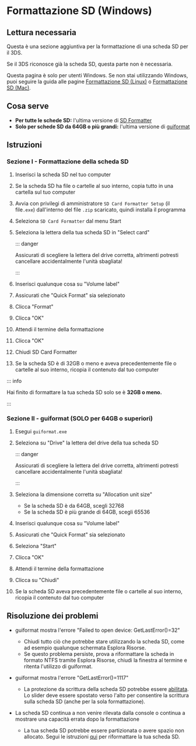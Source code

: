 # Formattazione SD (Windows)

## Lettura necessaria

Questa è una sezione aggiuntiva per la formattazione di una scheda SD per il 3DS.

Se il 3DS riconosce già la scheda SD, questa parte non è necessaria.

Questa pagina è solo per utenti Windows. Se non stai utilizzando Windows, puoi seguire la guida alle pagine [Formattazione SD (Linux)](formatting-sd-\(linux\)) o [Formattazione SD (Mac)](formatting-sd-\(mac\)).

## Cosa serve

- **Per tutte le schede SD:** l'ultima versione di [SD Formatter](https://www.sdcard.org/downloads/formatter/sd-memory-card-formatter-for-windows-download/)
- **Solo per schede SD da 64GB o più grandi:** l'ultima versione di [guiformat](http://ridgecrop.co.uk/index.htm?guiformat.htm)

## Istruzioni

### Sezione I - Formattazione della scheda SD

1. Inserisci la scheda SD nel tuo computer

2. Se la scheda SD ha file o cartelle al suo interno, copia tutto in una cartella sul tuo computer

3. Avvia con privilegi di amministratore `SD Card Formatter Setup` (il file`.exe`) dall'interno del file `.zip` scaricato, quindi installa il programma

4. Seleziona `SD Card Formatter` dal menu Start

5. Seleziona la lettera della tua scheda SD in "Select card"

    ::: danger

    Assicurati di scegliere la lettera del drive corretta, altrimenti potresti cancellare accidentalmente l'unità sbagliata!

    :::

6. Inserisci qualunque cosa su "Volume label"

7. Assicurati che "Quick Format" sia selezionato

8. Clicca "Format"

9. Clicca "OK"

10. Attendi il termine della formattazione

11. Clicca "OK"

12. Chiudi SD Card Formatter

13. Se la scheda SD è di 32GB o meno e aveva precedentemente file o cartelle al suo interno, ricopia il contenuto dal tuo computer

::: info

Hai finito di formattare la tua scheda SD solo se è **32GB o meno.**

:::

### Sezione II - guiformat (SOLO per 64GB o superiori)

1. Esegui `guiformat.exe`

2. Seleziona su "Drive" la lettera del drive della tua scheda SD

    ::: danger

    Assicurati di scegliere la lettera del drive corretta, altrimenti potresti cancellare accidentalmente l'unità sbagliata!

    :::

3. Seleziona la dimensione corretta su "Allocation unit size"
    - Se la scheda SD è da 64GB, scegli 32768
    - Se la scheda SD è più grande di 64GB, scegli 65536

4. Inserisci qualunque cosa su "Volume label"

5. Assicurati che "Quick Format" sia selezionato

6. Seleziona "Start"

7. Clicca "OK"

8. Attendi il termine della formattazione

9. Clicca su "Chiudi"

10. Se la scheda SD aveva precedentemente file o cartelle al suo interno, ricopia il contenuto dal tuo computer

## Risoluzione dei problemi

- guiformat mostra l'errore "Failed to open device: GetLastError()=32"
    - Chiudi tutto ciò che potrebbe stare utilizzando la scheda SD, come ad esempio qualunque schermata Esplora Risorse.
    - Se questo problema persiste, prova a riformattare la scheda in formato NTFS tramite Esplora Risorse, chiudi la finestra al termine e ritenta l'utilizzo di guiformat.

- guiformat mostra l'errore "GetLastError()=1117"
    - La protezione da scrittura della scheda SD potrebbe essere [abilitata](/images/sdlock.png). Lo slider deve essere spostato verso l'alto per consentire la scrittura sulla scheda SD (anche per la sola formattazione).

- La scheda SD continua a non venire rilevata dalla console o continua a mostrare una capacità errata dopo la formattazione
    - La tua scheda SD potrebbe essere partizionata o avere spazio non allocato. Segui le istruzioni [qui](https://wiki.hacks.guide/wiki/SD_Clean/Windows) per riformattare la tua scheda SD.
